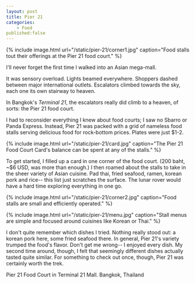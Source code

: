 ```yaml
---
layout: post
title: Pier 21
categories:
    - Food
published:false
---
```


{% include image.html url="/static/pier-21/corner1.jpg" caption="Food stalls tout their offerings at the Pier 21 food court." %}

I'll never forget the first time I walked into an Asian mega-mall.

It was sensory overload. Lights beamed everywhere. Shoppers dashed between major international outlets. Escalators climbed towards the sky, each one its own stairway to heaven.

In Bangkok's _Terminal 21_, the escalators really did climb to a heaven, of sorts: the Pier 21 food court.

I had to reconsider everything I knew about food courts; I saw no Sbarro or Panda Express. Instead, Pier 21 was packed with a grid of nameless food stalls serving delicious food for rock-bottom prices. Plates were just $1-2.

{% include image.html url="/static/pier-21/card.jpg" caption="The Pier 21 Food Court Card's balance can be spent at any of the stalls." %}

To get started, I filled up a card in one corner of the food court. (200 baht, ~$6 USD, was more than enough.) I then roamed about the stalls to take in the sheer variety of Asian cuisine. Pad thai, fried seafood, ramen, korean pork and rice-- this list just scratches the surface. The lunar rover would have a hard time exploring everything in one go.

{% include image.html url="/static/pier-21/corner2.jpg" caption="Food stalls are small and efficiently operated." %}

{% include image.html url="/static/pier-21/menu.jpg" caption="Stall menus are simple and focused around cuisines like Korean or Thai." %}

I don't quite remember which dishes I tried. Nothing really stood out: a korean pork here, some fried seafood there. In general, Pier 21's variety trumped the food's flavor. Don't get me wrong-- I enjoyed every dish. My second time around, though, I felt that seemingly different dishes actually tasted quite similar. For something to check out once, though, Pier 21 was certainly worth the trek.

Pier 21 Food Court in Terminal 21 Mall. Bangkok, Thailand
